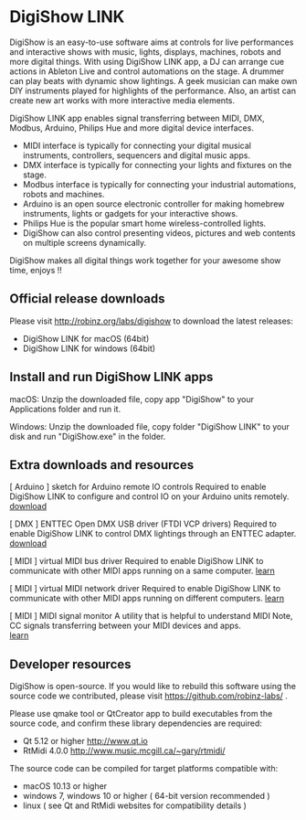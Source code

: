 # DigiShow LINK
DigiShow is an easy-to-use software aims at controls for live performances and interactive shows with music, lights, displays, machines, robots and more digital things. With using DigiShow LINK app, a DJ can arrange cue actions in Ableton Live and control automations on the stage. A drummer can play beats with dynamic show lightings. A geek musician can make own DIY instruments played for highlights of the performance. Also, an artist can create new art works with more interactive media elements.

DigiShow LINK app enables signal transferring between MIDI, DMX, Modbus, Arduino, Philips Hue and more digital device interfaces.

- MIDI interface is typically for connecting your digital musical instruments, controllers, sequencers and digital music apps.
- DMX interface is typically for connecting your lights and fixtures on the stage. 
- Modbus interface is typically for connecting your industrial automations, robots and machines.
- Arduino is an open source electronic controller for making homebrew instruments, lights or gadgets for your interactive shows.
- Philips Hue is the popular smart home wireless-controlled lights.
- DigiShow can also control presenting videos, pictures and web contents on multiple screens dynamically.

DigiShow makes all digital things work together for your awesome show time, enjoys !!

## Official release downloads
Please visit http://robinz.org/labs/digishow to download the latest releases:
- DigiShow LINK for macOS (64bit)
- DigiShow LINK for windows (64bit)

## Install and run DigiShow LINK apps
macOS:
Unzip the downloaded file, copy app "DigiShow" to your Applications folder and run it.

Windows:
Unzip the downloaded file, copy folder "DigiShow LINK" to your disk and run "DigiShow.exe" in the folder.

## Extra downloads and resources
[ Arduino ] sketch for Arduino remote IO controls
Required to enable DigiShow LINK to configure and control IO on your Arduino units remotely.
[download](https://github.com/robinz-labs/rioc-arduino/releases)

[ DMX ] ENTTEC Open DMX USB driver (FTDI VCP drivers) 
Required to enable DigiShow LINK to control DMX lightings through an ENTTEC adapter.
[download](https://www.ftdichip.com/Drivers/VCP.htm)

[ MIDI ] virtual MIDI bus driver 
Required to enable DigiShow LINK to communicate with other MIDI apps running on a same computer.
[learn](https://help.ableton.com/hc/en-us/articles/209774225-How-to-setup-a-virtual-MIDI-bus) 
 
[ MIDI ] virtual MIDI network driver 
Required to enable DigiShow LINK to communicate with other MIDI apps running on different computers.
[learn](https://help.ableton.com/hc/en-us/articles/209071169-How-to-setup-a-virtual-MIDI-network) 

[ MIDI ] MIDI signal monitor 
A utility that is helpful to understand MIDI Note, CC signals transferring between your MIDI devices and apps.  
[learn](https://support.native-instruments.com/hc/en-us/articles/209544729-How-to-Monitor-the-Input-of-a-MIDI-Controller)
 
## Developer resources
DigiShow is open-source. If you would like to rebuild this software using the source code we contributed, please visit https://github.com/robinz-labs/ .

Please use qmake tool or QtCreator app to build executables from the source code, and confirm these library dependencies are required:
- Qt 5.12 or higher http://www.qt.io
- RtMidi 4.0.0 http://www.music.mcgill.ca/~gary/rtmidi/

The source code can be compiled for target platforms compatible with:
- macOS 10.13 or higher
- windows 7, windows 10 or higher ( 64-bit version recommended )
- linux ( see Qt and RtMidi websites for compatibility details )
